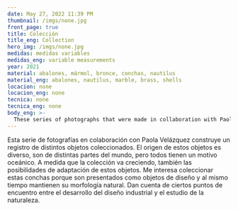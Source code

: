 ```yaml
---
date: May 27, 2022 11:39 PM
thumbnail: /imgs/none.jpg
front_page: true
title: Colección
title_eng: Collection
hero_img: /imgs/none.jpg
medidas: medidas variables
medidas_eng: variable measurements
year: 2021
material: abalones, mármol, bronce, conchas, nautilus
material_eng: abalones, nautilus, marble, brass, shells
locacion: none
locacion_eng: none
tecnica: none
tecnica_eng: none
body_eng: >-
  These series of photographs that were made in collaboration with Paola Velásquez, build a record of different collectible objects.  The origin of these objects is diverse, they belong to different parts of the world, but they all have an oceanic motif.  As the collection starts growing, so the possibilities of adaptation of these objects. I am interested in collecting these shells because they are presented as objects of design and, at the same time, they maintain their natural morphology. They recognize certain points of encounter between the development of industrial design and the study of nature. 
---
```

Esta serie de fotografías en colaboración con Paola Velázquez construye un registro de distintos objetos coleccionados. El origen de estos objetos es diverso, son de distintas partes del mundo, pero todos tienen un motivo oceánico. A medida que la colección va creciendo, también las posibilidades de adaptación de estos objetos. Me interesa coleccionar estas conchas porque son presentados como objetos de diseño y al mismo tiempo mantienen su morfología natural. Dan cuenta de ciertos puntos de encuentro entre el desarrollo del diseño industrial y el estudio de la naturaleza.